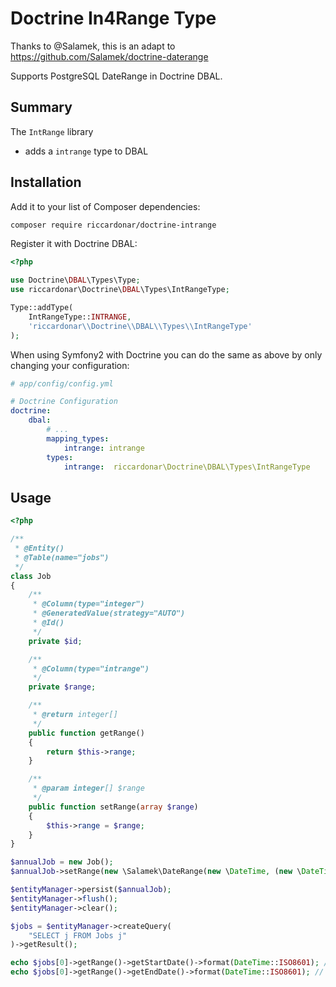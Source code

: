 Doctrine In4Range Type
==========================

Thanks to @Salamek, this is an adapt to https://github.com/Salamek/doctrine-daterange

Supports PostgreSQL DateRange in Doctrine DBAL.

Summary
-------

The `IntRange` library

- adds a `intrange` type to DBAL

Installation
------------

Add it to your list of Composer dependencies:

```sh
composer require riccardonar/doctrine-intrange
```

Register it with Doctrine DBAL:

```php
<?php

use Doctrine\DBAL\Types\Type;
use riccardonar\Doctrine\DBAL\Types\IntRangeType;

Type::addType(
    IntRangeType::INTRANGE,
    'riccardonar\\Doctrine\\DBAL\\Types\\IntRangeType'
);
```

When using Symfony2 with Doctrine you can do the same as above by only changing your configuration:

```yaml
# app/config/config.yml

# Doctrine Configuration
doctrine:
    dbal:
        # ...
        mapping_types:
            intrange: intrange
        types:
            intrange:  riccardonar\Doctrine\DBAL\Types\IntRangeType
```

Usage
-----

```php
<?php

/**
 * @Entity()
 * @Table(name="jobs")
 */
class Job
{
    /**
     * @Column(type="integer")
     * @GeneratedValue(strategy="AUTO")
     * @Id()
     */
    private $id;

    /**
     * @Column(type="intrange")
     */
    private $range;

    /**
     * @return integer[]
     */
    public function getRange()
    {
        return $this->range;
    }

    /**
     * @param integer[] $range
     */
    public function setRange(array $range)
    {
        $this->range = $range;
    }
}

$annualJob = new Job();
$annualJob->setRange(new \Salamek\DateRange(new \DateTime, (new \DateTime)->modify('+1 year')));

$entityManager->persist($annualJob);
$entityManager->flush();
$entityManager->clear();

$jobs = $entityManager->createQuery(
    "SELECT j FROM Jobs j"
)->getResult();

echo $jobs[0]->getRange()->getStartDate()->format(DateTime::ISO8601); // "NOW"
echo $jobs[0]->getRange()->getEndDate()->format(DateTime::ISO8601); //  "NOW +1 year"
```
